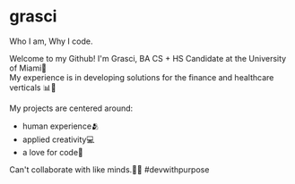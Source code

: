 # grasci
Who I am, Why I code. 

Welcome to my Github! I'm Grasci, BA CS + HS Candidate at the University of Miami🌴 <br>
My experience is in developing solutions for the finance and healthcare verticals 📊🧪 <br>

My projects are centered around:
+ human experience🫂
+ applied creativity💻
+ a love for code🩶
  <br>
  
Can't collaborate with like minds.🤙🏼 \#devwithpurpose
  
